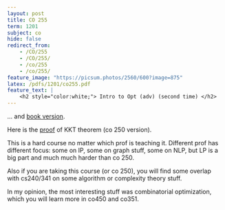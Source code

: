 ```yaml
---
layout: post
title: CO 255
term: 1201
subject: co
hide: false
redirect_from:
    - /CO/255
    - /CO/255/
    - /co/255
    - /co/255/
feature_image: "https://picsum.photos/2560/600?image=875"
latex: /pdfs/1201/co255.pdf
feature_text: |
    <h2 style="color:white;"> Intro to Opt (adv) (second time) </h2>
---
```


... and [book version](/pdfs/1201/co255_book.pdf).

Here is the [proof](/pdfs/1201/KKT-theorem.pdf) of KKT theorem (co 250 version).

This is a hard course no matter which prof is teaching it. Different prof has different focus: some on IP, some on graph stuff, some on NLP, but LP is a big part and much much harder than co 250.

Also if you are taking this course (or co 250), you will find some overlap with cs240/341 on some algorithm or complexity theory stuff.

In my opinion, the most interesting stuff was combinatorial optimization, which you will learn more in co450 and co351.
